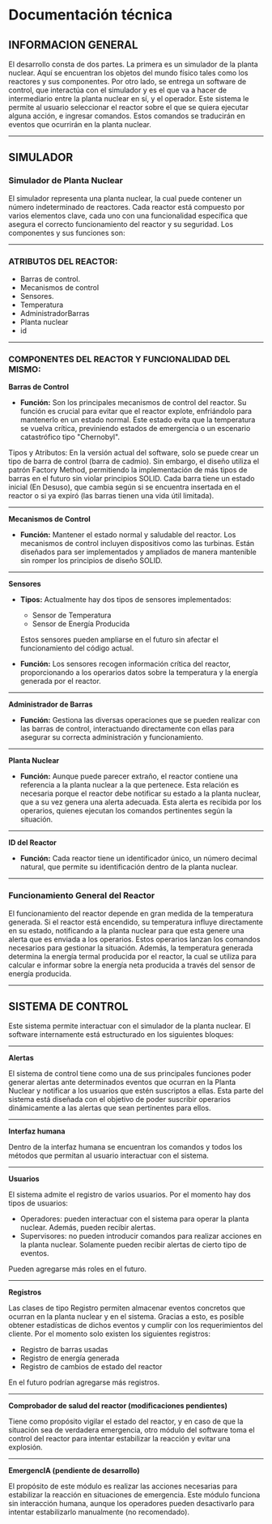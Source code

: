 
# Documentación técnica

## INFORMACION GENERAL

El desarrollo consta de dos partes. La primera es un simulador de la planta nuclear. Aquí se encuentran los objetos del mundo físico tales como los reactores y sus componentes. Por otro lado, se entrega un software de control, que interactúa con el simulador y es el que va a hacer de intermediario entre la planta nuclear en sí, y el operador. Este sistema le permite al usuario seleccionar el reactor sobre el que se quiera ejecutar alguna acción, e ingresar comandos. Estos comandos se traducirán en eventos que ocurrirán en la planta nuclear.

---

## SIMULADOR

### Simulador de Planta Nuclear

El simulador representa una planta nuclear, la cual puede contener un número indeterminado de reactores. Cada reactor está compuesto por varios elementos clave, cada uno con una funcionalidad específica que asegura el correcto funcionamiento del reactor y su seguridad. Los componentes y sus funciones son:

---

### ATRIBUTOS DEL REACTOR:

- Barras de control.
- Mecanismos de control
- Sensores.
- Temperatura
- AdministradorBarras
- Planta nuclear
- id

---

### COMPONENTES DEL REACTOR Y FUNCIONALIDAD DEL MISMO:

**Barras de Control**

- **Función:** Son los principales mecanismos de control del reactor. Su función es crucial para evitar que el reactor explote, enfriándolo para mantenerlo en un estado normal. Este estado evita que la temperatura se vuelva crítica, previniendo estados de emergencia o un escenario catastrófico tipo "Chernobyl".

Tipos y Atributos: En la versión actual del software, solo se puede crear un tipo de barra de control (barra de cadmio). Sin embargo, el diseño utiliza el patrón Factory Method, permitiendo la implementación de más tipos de barras en el futuro sin violar principios SOLID. Cada barra tiene un estado inicial (En Desuso), que cambia según si se encuentra insertada en el reactor o si ya expiró (las barras tienen una vida útil limitada).

---

**Mecanismos de Control**

- **Función:** Mantener el estado normal y saludable del reactor. Los mecanismos de control incluyen dispositivos como las turbinas. Están diseñados para ser implementados y ampliados de manera mantenible sin romper los principios de diseño SOLID.

---

**Sensores**

- **Tipos:** 
  Actualmente hay dos tipos de sensores implementados:
  - Sensor de Temperatura
  - Sensor de Energía Producida
  
  Estos sensores pueden ampliarse en el futuro sin afectar el funcionamiento del código actual.

- **Función:** Los sensores recogen información crítica del reactor, proporcionando a los operarios datos sobre la temperatura y la energía generada por el reactor.

---

**Administrador de Barras**

- **Función:** Gestiona las diversas operaciones que se pueden realizar con las barras de control, interactuando directamente con ellas para asegurar su correcta administración y funcionamiento.

---

**Planta Nuclear**

- **Función:** Aunque puede parecer extraño, el reactor contiene una referencia a la planta nuclear a la que pertenece. Esta relación es necesaria porque el reactor debe notificar su estado a la planta nuclear, que a su vez genera una alerta adecuada. Esta alerta es recibida por los operarios, quienes ejecutan los comandos pertinentes según la situación.

---

**ID del Reactor**

- **Función:** Cada reactor tiene un identificador único, un número decimal natural, que permite su identificación dentro de la planta nuclear.

---

### Funcionamiento General del Reactor

El funcionamiento del reactor depende en gran medida de la temperatura generada. Si el reactor está encendido, su temperatura influye directamente en su estado, notificando a la planta nuclear para que esta genere una alerta que es enviada a los operarios. Estos operarios lanzan los comandos necesarios para gestionar la situación. Además, la temperatura generada determina la energía termal producida por el reactor, la cual se utiliza para calcular e informar sobre la energía neta producida a través del sensor de energía producida.

---

## SISTEMA DE CONTROL

Este sistema permite interactuar con el simulador de la planta nuclear. El software internamente está estructurado en los siguientes bloques:

---

**Alertas**

El sistema de control tiene como una de sus principales funciones poder generar alertas ante determinados eventos que ocurran en la Planta Nuclear y notificar a los usuarios que estén suscriptos a ellas. Esta parte del sistema está diseñada con el objetivo de poder suscribir operarios dinámicamente a las alertas que sean pertinentes para ellos.

---

**Interfaz humana**

Dentro de la interfaz humana se encuentran los comandos y todos los métodos que permitan al usuario interactuar con el sistema.

---

**Usuarios**

El sistema admite el registro de varios usuarios. Por el momento hay dos tipos de usuarios:

- Operadores: pueden interactuar con el sistema para operar la planta nuclear. Además, pueden recibir alertas.
- Supervisores: no pueden introducir comandos para realizar acciones en la planta nuclear. Solamente pueden recibir alertas de cierto tipo de eventos.

Pueden agregarse más roles en el futuro.

---

**Registros**

Las clases de tipo Registro permiten almacenar eventos concretos que ocurran en la planta nuclear y en el sistema. Gracias a esto, es posible obtener estadísticas de dichos eventos y cumplir con los requerimientos del cliente. Por el momento solo existen los siguientes registros:

- Registro de barras usadas
- Registro de energía generada
- Registro de cambios de estado del reactor

En el futuro podrían agregarse más registros.

---

**Comprobador de salud del reactor (modificaciones pendientes)**

Tiene como propósito vigilar el estado del reactor, y en caso de que la situación sea de verdadera emergencia, otro módulo del software toma el control del reactor para intentar estabilizar la reacción y evitar una explosión.

---

**EmergencIA (pendiente de desarrollo)**

El propósito de este módulo es realizar las acciones necesarias para estabilizar la reacción en situaciones de emergencia. Este módulo funciona sin interacción humana, aunque los operadores pueden desactivarlo para intentar estabilizarlo manualmente (no recomendado).
